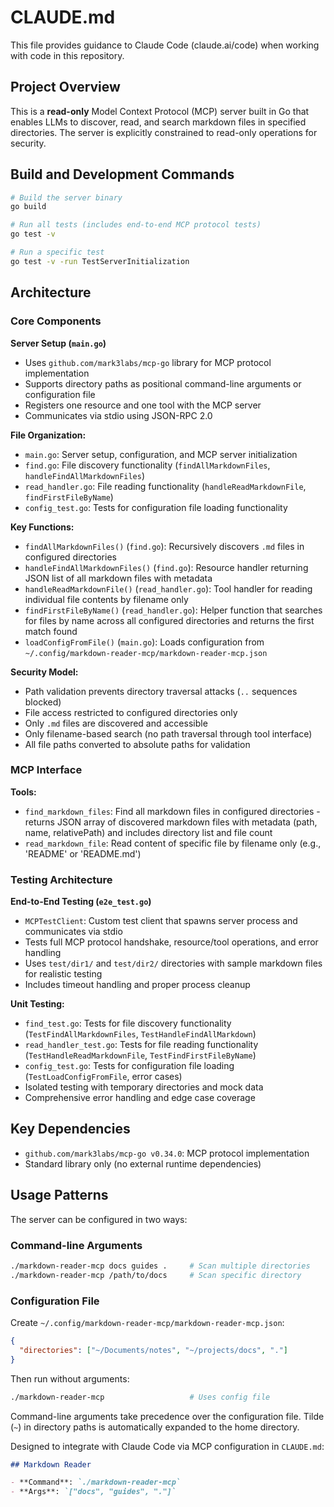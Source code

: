 # CLAUDE.md

This file provides guidance to Claude Code (claude.ai/code) when working with code in this repository.

## Project Overview

This is a **read-only** Model Context Protocol (MCP) server built in Go that enables LLMs to discover, read, and search markdown files in specified directories. The server is explicitly constrained to read-only operations for security.

## Build and Development Commands

```bash
# Build the server binary
go build

# Run all tests (includes end-to-end MCP protocol tests)
go test -v

# Run a specific test
go test -v -run TestServerInitialization
```

## Architecture

### Core Components

**Server Setup (`main.go`)**

- Uses `github.com/mark3labs/mcp-go` library for MCP protocol implementation
- Supports directory paths as positional command-line arguments or configuration file
- Registers one resource and one tool with the MCP server
- Communicates via stdio using JSON-RPC 2.0

**File Organization:**

- `main.go`: Server setup, configuration, and MCP server initialization
- `find.go`: File discovery functionality (`findAllMarkdownFiles`, `handleFindAllMarkdownFiles`)
- `read_handler.go`: File reading functionality (`handleReadMarkdownFile`, `findFirstFileByName`)
- `config_test.go`: Tests for configuration file loading functionality

**Key Functions:**

- `findAllMarkdownFiles()` (`find.go`): Recursively discovers `.md` files in configured directories
- `handleFindAllMarkdownFiles()` (`find.go`): Resource handler returning JSON list of all markdown files with metadata
- `handleReadMarkdownFile()` (`read_handler.go`): Tool handler for reading individual file contents by filename only
- `findFirstFileByName()` (`read_handler.go`): Helper function that searches for files by name across all configured directories and returns the first match found
- `loadConfigFromFile()` (`main.go`): Loads configuration from `~/.config/markdown-reader-mcp/markdown-reader-mcp.json`

**Security Model:**

- Path validation prevents directory traversal attacks (`..` sequences blocked)
- File access restricted to configured directories only
- Only `.md` files are discovered and accessible
- Only filename-based search (no path traversal through tool interface)
- All file paths converted to absolute paths for validation

### MCP Interface

**Tools:**

- `find_markdown_files`: Find all markdown files in configured directories - returns JSON array of discovered markdown files with metadata (path, name, relativePath) and includes directory list and file count
- `read_markdown_file`: Read content of specific file by filename only (e.g., 'README' or 'README.md')

### Testing Architecture

**End-to-End Testing (`e2e_test.go`)**

- `MCPTestClient`: Custom test client that spawns server process and communicates via stdio
- Tests full MCP protocol handshake, resource/tool operations, and error handling
- Uses `test/dir1/` and `test/dir2/` directories with sample markdown files for realistic testing
- Includes timeout handling and proper process cleanup

**Unit Testing:**

- `find_test.go`: Tests for file discovery functionality (`TestFindAllMarkdownFiles`, `TestHandleFindAllMarkdown`)
- `read_handler_test.go`: Tests for file reading functionality (`TestHandleReadMarkdownFile`, `TestFindFirstFileByName`)
- `config_test.go`: Tests for configuration file loading (`TestLoadConfigFromFile`, error cases)
- Isolated testing with temporary directories and mock data
- Comprehensive error handling and edge case coverage

## Key Dependencies

- `github.com/mark3labs/mcp-go v0.34.0`: MCP protocol implementation
- Standard library only (no external runtime dependencies)

## Usage Patterns

The server can be configured in two ways:

### Command-line Arguments
```bash
./markdown-reader-mcp docs guides .     # Scan multiple directories
./markdown-reader-mcp /path/to/docs     # Scan specific directory
```

### Configuration File
Create `~/.config/markdown-reader-mcp/markdown-reader-mcp.json`:
```json
{
  "directories": ["~/Documents/notes", "~/projects/docs", "."]
}
```

Then run without arguments:
```bash
./markdown-reader-mcp                   # Uses config file
```

Command-line arguments take precedence over the configuration file. Tilde (`~`) in directory paths is automatically expanded to the home directory.

Designed to integrate with Claude Code via MCP configuration in `CLAUDE.md`:

```markdown
## Markdown Reader

- **Command**: `./markdown-reader-mcp`
- **Args**: `["docs", "guides", "."]`
```
